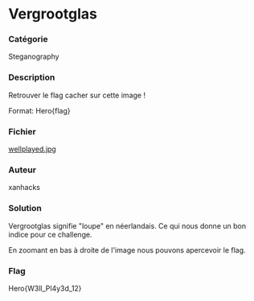 # Vergrootglas

### Catégorie

Steganography

### Description

Retrouver le flag cacher sur cette image !

Format: Hero{flag}

### Fichier

[wellplayed.jpg](wellplayed.jpg)

### Auteur

xanhacks

### Solution

Vergrootglas signifie "loupe" en néerlandais. Ce qui nous donne un bon indice pour ce challenge.

En zoomant en bas à droite de l'image nous pouvons apercevoir le flag.

### Flag

Hero{W3ll_Pl4y3d_12}